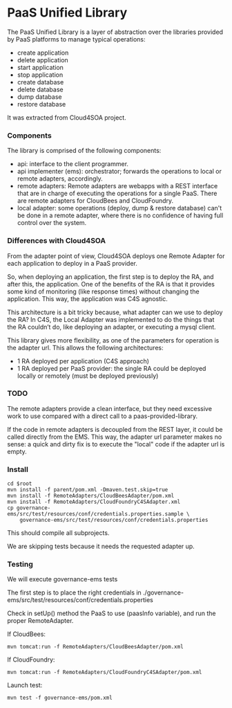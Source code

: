 # PaaS Unified Library #

The PaaS Unified Library is a layer of abstraction over the libraries provided by PaaS platforms to manage typical operations: 

* create application
* delete application
* start application
* stop application
* create database
* delete database
* dump database
* restore database

It was extracted from Cloud4SOA project.

### Components ###

The library is comprised of the following components:

* api: interface to the client programmer.
* api implementer (ems): orchestrator; forwards the operations to local or remote adapters, accordingly.
* remote adapters: Remote adapters are webapps with a REST interface that are in charge of executing the operations for a single PaaS. There are remote adapters for CloudBees and CloudFoundry.
* local adapter: some operations (deploy, dump & restore database) can't be done in a remote adapter, where there is no confidence of having full control over the system.

### Differences with Cloud4SOA ###

From the adapter point of view, Cloud4SOA deploys one Remote Adapter for each application to deploy in a PaaS provider.

So, when deploying an application, the first step is to deploy the RA, and after this, the application. One of the benefits of the RA is that it provides some kind of monitoring (like response times) without changing the application. This way, the application was C4S agnostic. 

This architecture is a bit tricky because, what adapter can we use to deploy the RA? In C4S, the Local Adapter was implemented to do the things that the RA couldn’t do, like deploying an adapter, or executing a mysql client.

This library gives more flexibility, as one of the parameters for operation is the adapter url. This allows the following architectures:

* 1 RA deployed per application (C4S approach)
* 1 RA deployed per PaaS provider: the single RA could be deployed locally or remotely (must be deployed previously)

### TODO ###

The remote adapters provide a clean interface, but they need excessive work to use compared with a direct call to a paas-provided-library.

If the code in remote adapters is decoupled from the REST layer, it could be called directly from the EMS. This way, the adapter url parameter makes no sense: a quick and dirty fix is to execute the "local" code if the adapter url is empty.

### Install ###

    cd $root
    mvn install -f parent/pom.xml -Dmaven.test.skip=true
    mvn install -f RemoteAdapters/CloudBeesAdapter/pom.xml
    mvn install -f RemoteAdapters/CloudFoundryC4SAdapter.xml
    cp governance-ems/src/test/resources/conf/credentials.properties.sample \
        governance-ems/src/test/resources/conf/credentials.properties

This should compile all subprojects.

We are skipping tests because it needs the requested adapter up.

### Testing ###
We will execute governance-ems tests

The first step is to place the right credentials in ./governance-ems/src/test/resources/conf/credentials.properties

Check in setUp() method the PaaS to use (paasInfo variable), and run the proper RemoteAdapter.

If CloudBees:

    mvn tomcat:run -f RemoteAdapters/CloudBeesAdapter/pom.xml

If CloudFoundry:

    mvn tomcat:run -f RemoteAdapters/CloudFoundryC4SAdapter/pom.xml

Launch test:

    mvn test -f governance-ems/pom.xml
